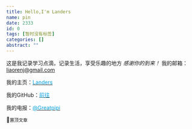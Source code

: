 ```yaml
---
title: Hello,I'm Landers
name: pin
date: 2333
id: 0
tags: [暂时没有标签]
categories: []
abstract: ""
---
```



这是我记录学习点滴，记录生活，享受乐趣的地方
*感谢你的到来！*
我的邮箱：liaorenj@gmail.com

我的主页：[<font color=slate>Landers</font>](http://renj.io/)

我的GitHub：[<font color=slate>前往</font>](https://github.com/Landers1037)

我的电报：[<font color=slate>@Greatpipi</font>](https://t.me/Greatpipi)

🍉`置顶文章`


<!--more-->
